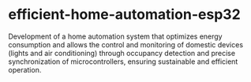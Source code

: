 # efficient-home-automation-esp32
Development of a home automation system that optimizes energy consumption and allows the control and monitoring of domestic devices (lights and air conditioning) through occupancy detection and precise synchronization of microcontrollers, ensuring sustainable and efficient operation.
